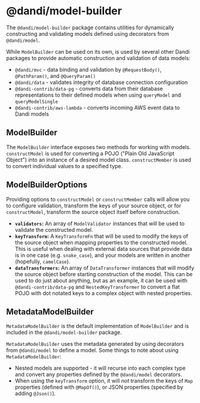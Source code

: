 # @dandi/model-builder

The `@dandi/model-builder` package contains utilities for dynamically
constructing and validating models defined using decorators from
`@dandi/model`.

While `ModelBuilder` can be used on its own, is used by several other
Dandi packages to provide automatic construction and validation of
data models:

- `@dandi/mvc` - data binding and validation by `@RequestBody()`,
  `@PathParam()`, and `@QueryParam()`
- `@dandi/data` - validates integrity of database connection configuration
- `@dandi-contrib/data-pg` - converts data from their database representations
  to their defined models when using `queryModel` and `queryModelSingle`
- `@dandi-contrib/aws-lambda` - converts incoming AWS event data to Dandi
  models

## ModelBuilder

The `ModelBuilder` interface exposes two methods for working with models.
`constructModel` is used for converting a POJO ("Plain Old JavaScript
Object") into an instance of a desired model class. `constructMember` is
used to convert individual values to a specified type.

## ModelBuilderOptions

Providing options to `constructModel` or `constructMember` calls will
allow you to configure validation, transform the keys of your source
object, or for `constructModel`, transform the source object itself
before construction.

- **`validators`:** An array of `ModelValidator` instances that will be
  used to validate the constructed model.
- **`keyTransform`:** A `KeyTransformFn` that will be used to modify the
  keys of the source object when mapping properties to the constructed
  model. This is useful when dealing with external data sources that
  provide data is in one case (e.g. `snake_case`), and your models are
  written in another (hopefully, `camelCase`).
- **`dataTransformers`:** An array of `DataTransformer` instances that
  will modify the source object before starting construction of the model.
  This can be used to do just about anything, but as an example, it can
  be used with `@dandi-contrib/data-pg` and `NestedKeyTransformer` to convert a
  flat POJO with dot notated keys to a complex object with nested
  properties.

## MetadataModelBuilder

`MetadataModelBuilder` is the default implementation of `ModelBuilder`
and is included in the `@dandi/model-builder` package.

`MetadataModelBuilder` uses the metadata generated by using decorators
from `@dandi/model` to define a model. Some things to note about using
`MetadataModelBuilder`:

- Nested models are supported - it will recurse into each complex type
  and convert any properties defined by the `@dandi/model` decorators.
- When using the `keyTransform` option, it will _not_ transform the keys
  of `Map` properties (defined with `@MapOf()`), or JSON properties
  (specified by adding `@Json()`).
